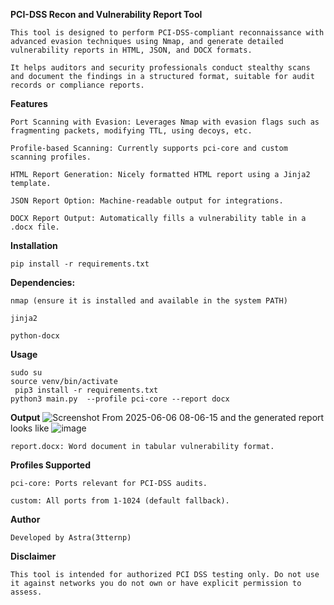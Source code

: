 **PCI-DSS Recon and Vulnerability Report Tool**
```
This tool is designed to perform PCI-DSS-compliant reconnaissance with advanced evasion techniques using Nmap, and generate detailed vulnerability reports in HTML, JSON, and DOCX formats.

It helps auditors and security professionals conduct stealthy scans and document the findings in a structured format, suitable for audit records or compliance reports.
```
**Features**
```
Port Scanning with Evasion: Leverages Nmap with evasion flags such as fragmenting packets, modifying TTL, using decoys, etc.

Profile-based Scanning: Currently supports pci-core and custom scanning profiles.

HTML Report Generation: Nicely formatted HTML report using a Jinja2 template.

JSON Report Option: Machine-readable output for integrations.

DOCX Report Output: Automatically fills a vulnerability table in a .docx file.
```
**Installation**
```
pip install -r requirements.txt
```
**Dependencies:**
```
nmap (ensure it is installed and available in the system PATH)

jinja2

python-docx
```
**Usage**
```
sudo su
source venv/bin/activate
 pip3 install -r requirements.txt
python3 main.py  --profile pci-core --report docx 
```

**Output**
![Screenshot From 2025-06-06 08-06-15](https://github.com/user-attachments/assets/32774795-d3e6-4960-8764-799db45fad63)
and the generated report looks like 
![image](https://github.com/user-attachments/assets/31e51e9e-3e1e-4ed8-a0b8-4011692c4eaa)


```
report.docx: Word document in tabular vulnerability format.
```
**Profiles Supported**
```
pci-core: Ports relevant for PCI-DSS audits.

custom: All ports from 1-1024 (default fallback).
```
**Author**
```
Developed by Astra(3tternp)
```

**Disclaimer**
```
This tool is intended for authorized PCI DSS testing only. Do not use it against networks you do not own or have explicit permission to assess.
```

